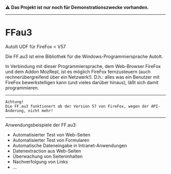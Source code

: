 :warning: **Das Projekt ist nur noch für Demonstrationszwecke vorhanden.**
___

# FFau3
AutoIt UDF für FireFox &lt; V57

Die FF.au3 ist eine Bibliothek für die Windows-Programmiersprache AutoIt.

In Verbindung mit dieser Programmiersprache, dem Web-Browser FireFox und dem Addon MozRepl, ist es möglich FireFox fernzusteuern (auch rechnerübergreifend über ein Netzwerk!).
D.h.: alles was ein Benutzer mit FireFox bewerkstelligen kann (und vieles darüber hinaus), läßt sich damit programmieren.

___

    Achtung!
    Die FF.au3 funktionert ab der Version 57 von FireFox, wegen der API-Änderung, nicht mehr!

___


Anwendungsbeispiele der FF.au3:

- Automatisierter Test von Web-Seiten
- Automatisierter Test von Formularen
- Automatische Dateneingabe in Intranet-Anwendungen
- Datenextraction aus Web-Seiten
- Überwachung von Seiteninhalten
- Nachverfolgung von Links
- ...

